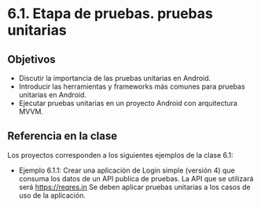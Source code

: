 # 6.1. Etapa de pruebas. pruebas unitarias
## Objetivos
- Discutir la importancia de las pruebas unitarias en Android.
- Introducir las herramientas y frameworks más comunes para pruebas unitarias en Android.
- Ejecutar pruebas unitarias en un proyecto Android con arquitectura MVVM.

## Referencia en la clase
Los proyectos corresponden a los siguientes ejemplos de la clase 6.1:
- Ejemplo 6.1.1: Crear una aplicación de Login simple (versión 4) que consuma los datos de un API publica de pruebas. La API que se utilizará será https://reqres.in Se deben aplicar pruebas unitarias a los casos de uso de la aplicación.




